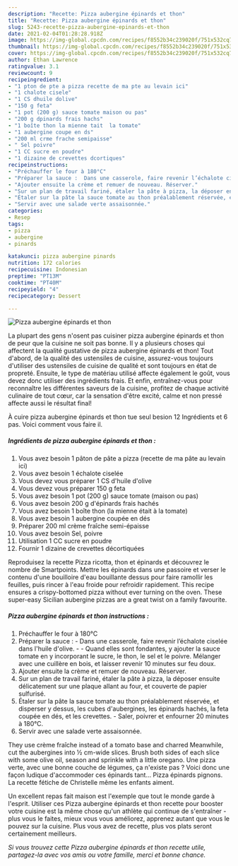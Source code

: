 ```yaml
---
description: "Recette: Pizza aubergine épinards et thon"
title: "Recette: Pizza aubergine épinards et thon"
slug: 5243-recette-pizza-aubergine-epinards-et-thon
date: 2021-02-04T01:28:28.918Z
image: https://img-global.cpcdn.com/recipes/f8552b34c239020f/751x532cq70/pizza-aubergine-epinards-et-thon-photo-principale-de-la-recette.jpg
thumbnail: https://img-global.cpcdn.com/recipes/f8552b34c239020f/751x532cq70/pizza-aubergine-epinards-et-thon-photo-principale-de-la-recette.jpg
cover: https://img-global.cpcdn.com/recipes/f8552b34c239020f/751x532cq70/pizza-aubergine-epinards-et-thon-photo-principale-de-la-recette.jpg
author: Ethan Lawrence
ratingvalue: 3.1
reviewcount: 9
recipeingredient:
- "1 pton de pte a pizza recette de ma pte au levain ici"
- "1 chalote cisele"
- "1 CS dhuile dolive"
- "150 g feta"
- "1 pot (200 g) sauce tomate maison ou pas"
- "200 g dpinards frais hachs"
- "1 boîte thon la mienne tait  la tomate"
- "1 aubergine coupe en ds"
- "200 ml crme frache semipaisse"
- " Sel poivre"
- "1 CC sucre en poudre"
- "1 dizaine de crevettes dcortiques"
recipeinstructions:
- "Préchauffer le four à 180°C"
- "Préparer la sauce :  Dans une casserole, faire revenir l’échalote ciselée dans l&#39;huile d&#39;olive.  Quand elles sont fondantes, y ajouter la sauce tomate en y incorporant le sucre, le thon, le sel et le poivre. Mélanger avec une cuillère en bois, et laisser revenir 10 minutes sur feu doux."
- "Ajouter ensuite la crème et remuer de nouveau. Réserver."
- "Sur un plan de travail fariné, étaler la pâte à pizza, la déposer ensuite délicatement sur une plaque allant au four, et couverte de papier sulfurisé."
- "Étaler sur la pâte la sauce tomate au thon préalablement réservée, et disperser y dessus, les cubes d&#39;aubergines, les épinards hachés, la feta coupée en dés, et les crevettes. Saler, poivrer et enfourner 20 minutes à 180°C."
- "Servir avec une salade verte assaisonnée."
categories:
- Resep
tags:
- pizza
- aubergine
- pinards

katakunci: pizza aubergine pinards 
nutrition: 172 calories
recipecuisine: Indonesian
preptime: "PT13M"
cooktime: "PT40M"
recipeyield: "4"
recipecategory: Dessert

---
```



![Pizza aubergine épinards et thon](https://img-global.cpcdn.com/recipes/f8552b34c239020f/751x532cq70/pizza-aubergine-epinards-et-thon-photo-principale-de-la-recette.jpg)

La plupart des gens n'osent pas cuisiner pizza aubergine épinards et thon de peur que la cuisine ne soit pas bonne. Il y a plusieurs choses qui affectent la qualité gustative de pizza aubergine épinards et thon! Tout d'abord, de la qualité des ustensiles de cuisine, assurez-vous toujours d'utiliser des ustensiles de cuisine de qualité et sont toujours en état de propreté. Ensuite, le type de matériau utilisé affecte également le goût, vous devez donc utiliser des ingrédients frais. Et enfin, entraînez-vous pour reconnaître les différentes saveurs de la cuisine, profitez de chaque activité culinaire de tout cœur, car la sensation d'être excité, calme et non pressé affecte aussi le résultat final!

<!--inarticleads1-->

À cuire pizza aubergine épinards et thon tue seul besion 12 Ingrédients et 6 pas. Voici comment vous faire il.

##### Ingrédients de pizza aubergine épinards et thon :

1. Vous avez besoin 1 pâton de pâte a pizza (recette de ma pâte au levain ici)
1. Vous avez besoin 1 échalote ciselée
1. Vous devez vous préparer 1 CS d&#39;huile d&#39;olive
1. Vous devez vous préparer 150 g feta
1. Vous avez besoin 1 pot (200 g) sauce tomate (maison ou pas)
1. Vous avez besoin 200 g d&#39;épinards frais hachés
1. Vous avez besoin 1 boîte thon (la mienne était à la tomate)
1. Vous avez besoin 1 aubergine coupée en dés
1. Préparer 200 ml crème fraîche semi-épaisse
1. Vous avez besoin  Sel, poivre
1. Utilisation 1 CC sucre en poudre
1. Fournir 1 dizaine de crevettes décortiquées


Reproduisez la recette Pizza ricotta, thon et épinards et découvrez le nombre de Smartpoints. Mettre les épinards dans une passoire et verser le contenu d&#39;une bouilloire d&#39;eau bouillante dessus pour faire ramollir les feuilles, puis rincer à l&#39;eau froide pour refroidir rapidement. This recipe ensures a crispy-bottomed pizza without ever turning on the oven. These super-easy Sicilian aubergine pizzas are a great twist on a family favourite. 

<!--inarticleads2-->

##### Pizza aubergine épinards et thon instructions :

1. Préchauffer le four à 180°C
1. Préparer la sauce :  - Dans une casserole, faire revenir l’échalote ciselée dans l&#39;huile d&#39;olive. -  - Quand elles sont fondantes, y ajouter la sauce tomate en y incorporant le sucre, le thon, le sel et le poivre. Mélanger avec une cuillère en bois, et laisser revenir 10 minutes sur feu doux.
1. Ajouter ensuite la crème et remuer de nouveau. Réserver.
1. Sur un plan de travail fariné, étaler la pâte à pizza, la déposer ensuite délicatement sur une plaque allant au four, et couverte de papier sulfurisé.
1. Étaler sur la pâte la sauce tomate au thon préalablement réservée, et disperser y dessus, les cubes d&#39;aubergines, les épinards hachés, la feta coupée en dés, et les crevettes. - Saler, poivrer et enfourner 20 minutes à 180°C.
1. Servir avec une salade verte assaisonnée.


They use crème fraîche instead of a tomato base and charred Meanwhile, cut the aubergines into ½ cm-wide slices. Brush both sides of each slice with some olive oil, season and sprinkle with a little oregano. Une pizza verte, avec une bonne couche de légumes, ça n&#39;existe pas ? Voici donc une façon ludique d&#39;accommoder ces épinards tant… Pizza épinards pignons. La recette fétiche de Christelle même les enfants aiment. 

<!--inarticleads1-->

<p>
Un excellent repas fait maison est l'exemple que tout le monde garde à l'esprit. Utiliser ces Pizza aubergine épinards et thon recette pour booster votre cuisine est la même chose qu'un athlète qui continue de s'entraîner - plus vous le faites, mieux vous vous améliorez, apprenez autant que vous le pouvez sur la cuisine. Plus vous avez de recette, plus vos plats seront certainement meilleurs.
</p>

<p>
<i>Si vous trouvez cette Pizza aubergine épinards et thon recette utile, partagez-la avec vos amis ou votre famille, merci et bonne chance.</i>
</p>
